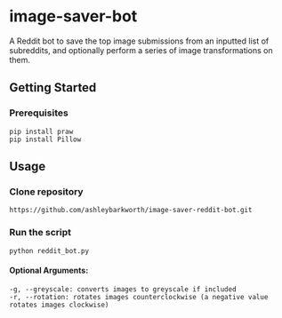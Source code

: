 # image-saver-bot

A Reddit bot to save the top image submissions from an inputted list of subreddits, and optionally perform a series of image transformations on them. 

## Getting Started

### Prerequisites

```
pip install praw
pip install Pillow
```

## Usage

### Clone repository

`https://github.com/ashleybarkworth/image-saver-reddit-bot.git`

### Run the script

`python reddit_bot.py` 

#### Optional Arguments:
```
-g, --greyscale: converts images to greyscale if included
-r, --rotation: rotates images counterclockwise (a negative value rotates images clockwise)
```


